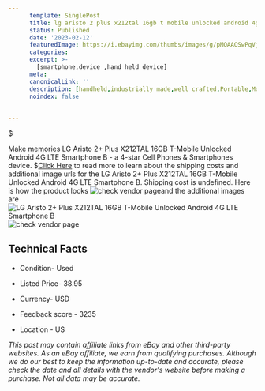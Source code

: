 ```yaml
---
      template: SinglePost
      title: lg aristo 2 plus x212tal 16gb t mobile unlocked android 4g lte smartphone b
      status: Published
      date: '2023-02-12'
      featuredImage: https://i.ebayimg.com/thumbs/images/g/pMQAAOSwPqVjnTW8/s-l225.jpg
      categories: 
      excerpt: >-
        [smartphone,device ,hand held device]
      meta:
      canonicalLink: ''
      description: [handheld,industrially made,well crafted,Portable,Mobile,Compact,Convenient,Lightweight,Maneuverable,Man-portable,Miniature,Carriable,Hand-held,Light,Holdable,Transportable,Mobile device,Pocket-sized,On-the-go,Wireless,Cordless,Compact size,Convenient size, smartphone,device ,hand held device]
      noindex: false
      
        
---
```

$

Make memories LG Aristo 2+ Plus X212TAL 16GB T-Mobile Unlocked Android 4G LTE Smartphone B - a 4-star Cell Phones & Smartphones device.
$[Click Here](https://www.ebay.com/itm/175537031321?hash=item28ded28899%3Ag%3ApMQAAOSwPqVjnTW8&amdata=enc%3AAQAHAAAA4APNisGEiTJnlEAuSMlRucIzBwJKXioVM1azfz4hSJ75%2B%2FRT7%2FJqA0jvyTKAWbRKXywPHo2wXDEMSNg7fHHOHObtbhnFT5MzMDdfsCkqoNpVwUzyQ6sXnaW13pj7rQ%2BQz7%2BsHgOs%2Fx%2BO%2Fm22DT4z3xF26TWppor5cixb1LgyrnnzFOryeZTeKv3HLw6RM6Jp24hhl2nm09WAXa5aUd3GVzqLDCIhPcdDy31HHSKBb9uOzUIhGlHtRz2MMeC8ZRSGGCKgb7OJZ%2BJU8vpMmDXMqLNFdOFFqLLg%2BVg%2BhxiStGOI&mkevt=1&mkcid=1&mkrid=711-53200-19255-0&campid=%253CePNCampaignId%253E&customid=%253CreferenceId%253E&toolid=10049) to read more to learn about the shipping costs and additional image urls for the LG Aristo 2+ Plus X212TAL 16GB T-Mobile Unlocked Android 4G LTE Smartphone B. Shipping cost is undefined. Here is how the product looks ![check vendor page](https://i.ebayimg.com/thumbs/images/g/pMQAAOSwPqVjnTW8/s-l225.jpg)and the additional images are![LG Aristo 2+ Plus X212TAL 16GB T-Mobile Unlocked Android 4G LTE Smartphone B](https://i.ebayimg.com/images/g/pMQAAOSwPqVjnTW8/s-l1600.jpg)![check vendor page](https://origin-galleryplus.ebayimg.com/ws/web/175537031321_2_0_1/225x225.jpg)



 ## Technical Facts 



     
      

 - Condition- Used 


      

 - Listed Price- 38.95 


      

 - Currency- USD 


      

 - Feedback score - 3235 


      

 - Location - US 


      
      

 *_This post may contain affiliate links from eBay and other third-party websites. As an eBay affiliate, we earn from qualifying purchases. Although we do our best to keep the information up-to-date and accurate, please check the date and all details with the vendor's website before making a purchase. Not all data may be accurate._*







